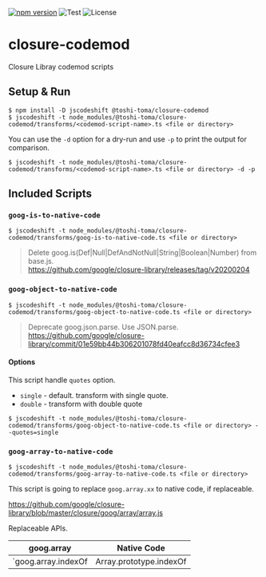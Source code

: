 [![npm version][npm-image]][npm-url]
![Test](https://github.com/toshi-toma/closure-codemod/workflows/Test/badge.svg?branch=master)
![License][license]

# closure-codemod

Closure Libray codemod scripts

## Setup & Run

```
$ npm install -D jscodeshift @toshi-toma/closure-codemod
$ jscodeshift -t node_modules/@toshi-toma/closure-codemod/transforms/<codemod-script-name>.ts <file or directory>
```

You can use the `-d` option for a dry-run and use `-p` to print the output for comparison.

```
$ jscodeshift -t node_modules/@toshi-toma/closure-codemod/transforms/<codemod-script-name>.ts <file or directory> -d -p
```

## Included Scripts

### `goog-is-to-native-code`

```
$ jscodeshift -t node_modules/@toshi-toma/closure-codemod/transforms/goog-is-to-native-code.ts <file or directory>
```

> Delete goog.is(Def|Null|DefAndNotNull|String|Boolean|Number) from base.js.  
https://github.com/google/closure-library/releases/tag/v20200204

### `goog-object-to-native-code`

```
$ jscodeshift -t node_modules/@toshi-toma/closure-codemod/transforms/goog-object-to-native-code.ts <file or directory>
```

> Deprecate goog.json.parse. Use JSON.parse.
https://github.com/google/closure-library/commit/01e59bb44b306201078fd40eafcc8d36734cfee3

#### Options
This script handle `quotes` option.

- `single` - default. transform with single quote.
- `double` - transform with double quote

```
$ jscodeshift -t node_modules/@toshi-toma/closure-codemod/transforms/goog-object-to-native-code.ts <file or directory> --quotes=single 
```

### `goog-array-to-native-code`

```
$ jscodeshift -t node_modules/@toshi-toma/closure-codemod/transforms/goog-array-to-native-code.ts <file or directory>
```

This script is going to replace `goog.array.xx` to native code, if replaceable.

https://github.com/google/closure-library/blob/master/closure/goog/array/array.js

Replaceable APIs.

| goog.array | Native Code          |
| ------- | --------------------- |
| `goog.array.indexOf | Array.prototype.indexOf |


[npm-image]: https://img.shields.io/npm/v/@toshi-toma/closure-codemod.svg
[npm-url]: https://npmjs.org/package/@toshi-toma/closure-codemod
[license]: https://img.shields.io/npm/l/@toshi-toma/closure-codemod.svg
